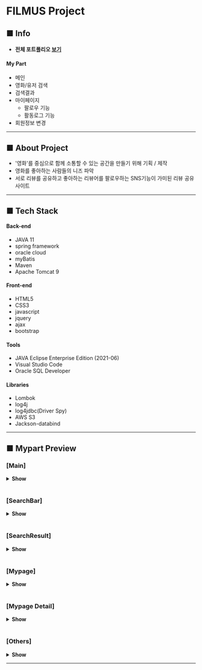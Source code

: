 # FILMUS Project

## ■ Info

- #### 전체 포트폴리오 [**보기**](https://younghoon.s3.ap-northeast-2.amazonaws.com/Filmus/portpolio.pdf)


#### My Part
 - 메인
 - 영화/유저 검색
 - 검색결과
 - 마이페이지
   - 팔로우 기능
   - 활동로그 기능
 - 회원정보 변경


___

## ■ About Project
- '영화'를 중심으로 함께 소통할 수 있는 공간을 만들기 위해 기획 / 제작
- 영화를 좋아하는 사람들의 니즈 파악
- 서로 리뷰를 공유하고 좋아하는 리뷰어를 팔로우하는 SNS기능이 가미된 리뷰 공유 사이트

___

## ■ Tech Stack

#### Back-end
 - JAVA 11
 - spring framework
 - oracle cloud
 - myBatis
 - Maven
 - Apache Tomcat 9

#### Front-end 
 - HTML5
 - CSS3
 - javascript
 - jquery
 - ajax
 - bootstrap

#### Tools
 - JAVA Eclipse Enterprise Edition (2021-06)
 - Visual Studio Code
 - Oracle SQL Developer

#### Libraries
 - Lombok
 - log4j
 - log4jdbc(Driver Spy)
 - AWS S3
 - Jackson-databind

-------------------------------

## ■ Mypart Preview

### [Main]
<details>
<summary><b>Show</b></summary>
<div markdown="1">

![main](https://younghoon.s3.ap-northeast-2.amazonaws.com/Filmus/FilmusMainFull.png)


</div>
</details>

<br>

### [SearchBar]
<details>
<summary><b>Show</b></summary>
<div markdown="1">

![searchBar](https://younghoon.s3.ap-northeast-2.amazonaws.com/Filmus/FilmusSearch.png)


</div>
</details>

<br>

### [SearchResult]
<details>
<summary><b>Show</b></summary>
<div markdown="1">

![searchResult](https://younghoon.s3.ap-northeast-2.amazonaws.com/Filmus/FilmusSearchResult.png)


</div>
</details>
 

<br>

### [Mypage]
<details>
<summary><b>Show</b></summary>
<div markdown="1">

![MypageMain](https://younghoon.s3.ap-northeast-2.amazonaws.com/Filmus/FilmusMypageMain.png)


</div>
</details>
 

<br>

### [Mypage Detail]
<details>
<summary><b>Show</b></summary>
<div markdown="1">

- ActivityLog
![MypageActivity](https://younghoon.s3.ap-northeast-2.amazonaws.com/Filmus/FilmusMypageActivity.jpg)

<br>

- Films
![MypageFilms](https://younghoon.s3.ap-northeast-2.amazonaws.com/Filmus/FilmusMypageFilms.jpg)

<br>

- Reviews
![MypageReviews](https://younghoon.s3.ap-northeast-2.amazonaws.com/Filmus/FilmusMypageReviews.jpg)

<br>

- Follow
![MypageFollows](https://younghoon.s3.ap-northeast-2.amazonaws.com/Filmus/FilmusMypageFollow.jpg)

<br>

- Guestbook
![MypageGuestbook](https://younghoon.s3.ap-northeast-2.amazonaws.com/Filmus/FilmusMypageGuestbook.jpg)


</div>
</details>

<br>

### [Others]
<details>
<summary><b>Show</b></summary>
<div markdown="1">

- MainHovering
![MainHovering](https://younghoon.s3.ap-northeast-2.amazonaws.com/Filmus/FilmusMainHover.png)

<br>

- MainDropdown
![DropdownFilmDBs](https://younghoon.s3.ap-northeast-2.amazonaws.com/Filmus/FilmusMainDropdown.png)

<br>

- ProfileModify
![ProfileModify](https://younghoon.s3.ap-northeast-2.amazonaws.com/Filmus/FilmusModifyProfile.jpg)

<br>

- ProfileButtons
![ProfileButtons](https://younghoon.s3.ap-northeast-2.amazonaws.com/Filmus/FilmusProfileButtons.png)


</div>
</details>


------------------------------------------
